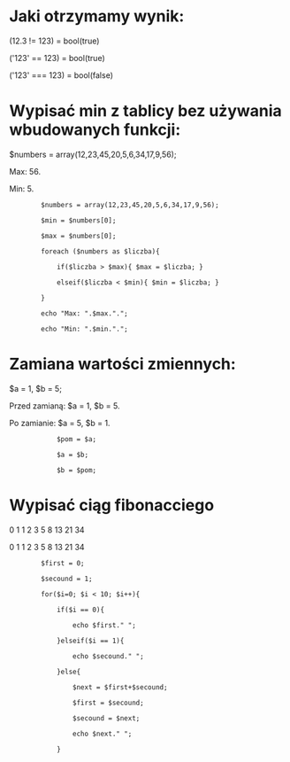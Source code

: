 # Jaki otrzymamy wynik:
(12.3 != 123) = bool(true)

('123' == 123) = bool(true)

('123' === 123) = bool(false)

# Wypisać min z tablicy bez używania wbudowanych funkcji:
$numbers = array(12,23,45,20,5,6,34,17,9,56);

Max: 56.

Min: 5.
            
            $numbers = array(12,23,45,20,5,6,34,17,9,56);
            
            $min = $numbers[0];
            
            $max = $numbers[0];
            
            foreach ($numbers as $liczba){
                
                if($liczba > $max){ $max = $liczba; }
                
                elseif($liczba < $min){ $min = $liczba; }
            
            }
            
            echo "Max: ".$max.".";
            
            echo "Min: ".$min.".";
            
# Zamiana wartości zmiennych:

$a = 1, $b = 5;


Przed zamianą: $a = 1, $b = 5.

Po zamianie: $a = 5, $b = 1.
                
                $pom = $a;
                
                $a = $b;
                
                $b = $pom;
            
# Wypisać ciąg fibonacciego

0 1 1 2 3 5 8 13 21 34


0 1 1 2 3 5 8 13 21 34
            
            $first = 0;
            
            $secound = 1;
            
            for($i=0; $i < 10; $i++){
                
                if($i == 0){
                    
                    echo $first." ";
                
                }elseif($i == 1){
                    
                    echo $secound." ";
                
                }else{
                    
                    $next = $first+$secound;
                    
                    $first = $secound;
                    
                    $secound = $next;
                    
                    echo $next." ";
                
                }
